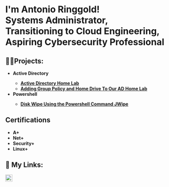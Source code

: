 <h1>I'm Antonio Ringgold! <br/>Systems Administrator, Transitioning to Cloud Engineering, Aspiring Cybersecurity Professional</h1>

<h2>👨‍💻Projects:</h2>

- <b>Active Directory</br>
  - [Active Directory Home Lab](https://github.com/Antonio-Ringgold/ActiveDirectoryLab/blob/main/README.md)
  - [Adding Group Policy and Home Drive To Our AD Home Lab](https://github.com/Antonio-Ringgold/AddingGroupPolicyAndSharedDrives)
- <b>Powershell</br>
  - [Disk Wipe Using the Powershell Command JWipe](https://github.com/Antonio-Ringgold/Diskpart/blob/main/README.md)
    
<h2> Certifications</h2>

  - A+ <br/>
  - Net+ <br/>
  - Security+ <br/>
  - Linux+ <br/>



<h2></h2>


<h2> 🤳 My Links:</h2>

[<img align="left" alt="JoshMadakor | LinkedIn" width="22px" src="https://cdn.jsdelivr.net/npm/simple-icons@v3/icons/linkedin.svg" />][linkedin]

[twitter]: https://twitter.com/joshmadakor
[youtube]: https://www.youtube.com/c/joshmadakor
[instagram]: https://www.instagram.com/joshmadakor/
[linkedin]: https://www.linkedin.com/in/antonio-ringgold-27743989/

<!--
**Antonio-Ringgold** is a ✨ _special_ ✨ repository because its `README.md` (this file) appears on your GitHub profile.

Here are some ideas to get you started:

- 🔭 I’m currently working on ...
- 🌱 I’m currently learning ...
- 👯 I’m looking to collaborate on ...
- 🤔 I’m looking for help with ...
- 💬 Ask me about ...
- 📫 How to reach me: ...
- 😄 Pronouns: ...
- ⚡ Fun fact: ...
-->
